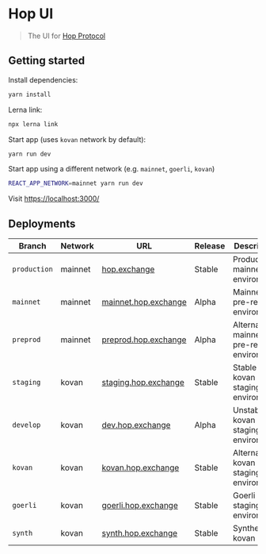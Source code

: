 # Hop UI

> The UI for [Hop Protocol](https://hop.exchange/)

## Getting started

Install dependencies:

```bash
yarn install
```

Lerna link:

```bash
npx lerna link
```

Start app (uses `kovan` network by default):

```bash
yarn run dev
```

Start app using a different network (e.g. `mainnet`, `goerli`, `kovan`)

```bash
REACT_APP_NETWORK=mainnet yarn run dev
```

Visit [https://localhost:3000/](https://localhost:3000/)

## Deployments

| Branch       | Network | URL                                                  | Release | Description                                 |
| ------------ | ------- | ---------------------------------------------------- | ------- | ------------------------------------------- |
| `production` | mainnet | [hop.exchange](https://hop.exchange)                 | Stable  | Production mainnet environment              |
| `mainnet`    | mainnet | [mainnet.hop.exchange](https://mainnet.hop.exchange) | Alpha   | Mainnet pre-release environment             |
| `preprod`    | mainnet | [preprod.hop.exchange](https://preprod.hop.exchange) | Alpha   | Alternative mainnet pre-release environment |
| `staging`    | kovan   | [staging.hop.exchange](https://staging.hop.exchange) | Stable  | Stable kovan staging environment            |
| `develop`    | kovan   | [dev.hop.exchange](https://dev.hop.exchange)         | Alpha   | Unstable kovan staging environment          |
| `kovan`      | kovan   | [kovan.hop.exchange](https://kovan.hop.exchange)     | Stable  | Alternative kovan staging environment       |
| `goerli`     | kovan   | [goerli.hop.exchange](https://goerli.hop.exchange)   | Stable  | Goerli staging environment                  |
| `synth`      | kovan   | [synth.hop.exchange](https://synth.hop.exchange)     | Stable  | Synthetix kovan demo                        |
